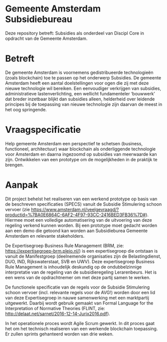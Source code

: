 # Gemeente Amsterdam Subsidiebureau
Deze repository betreft: Subsidies als onderdeel van Discipl Core in opdracht van de Gemeente Amsterdam.

# Betreft

De gemeente Amsterdam is voornemens gedistribueerde technologieën (zoals blockchain) toe te passen op het onderwerp Subsidies. De gemeente Amsterdam heeft een aantal doelstellingen voor ogen die zij met deze nieuwe technologie wil bereiken. Een eenvoudiger verkrijgen van subsidies, administratieve lastenverlichting, een wellicht fundamenteler ‘bouwwerk’ dat breder inzetbaar blijkt dan subsidies alleen, helderheid over leidende principes bij de toepassing van nieuwe technologie zijn daarvan de meest in het oog springende.

# Vraagspecificatie

Help gemeente Amsterdam een perspectief te schetsen (business, functioneel, architectuur) waar blockchain als onderliggende technologie voor Amsterdam en daarna ingezoomd op subsidies van meerwaarde kan zijn. Ontwikkelen van een prototype om de mogelijkheden in de praktijk te brengen.

# Aanpak

Dit project behelst het realiseren van een werkend prototype op basis van de beschreven specificaties (SPECS) vanuit de Subsidie Stimulering schoon vervoer (zie https://www.amsterdam.nl/veelgevraagd/?productid=%7BA0E6864C-6AF2-4F97-93CC-2416BED3FB36%7D#). Hiermee moet een volledige automatisering van de uitvoering van deze regeling verkend kunnen worden. Bij een prototype moet gedacht worden aan een demo die getoond kan worden aan Subsidieburea Gemeente Amsterdam en relevante stakeholders. 

De Expertisegroep Business Rule Management (BRM, zie: https://expertisegroep-brm.pleio.nl/) is een expertisegroep die ontstaan is vanuit de Manifestgroep (deelnemende organisaties zijn de Belastingdienst, DUO, IND, Rijkswaterstaat, SVB en UWV). Deze expertisegroep Business Rule Management is inhoudelijk deskundig op de ondubbelzinnige interpretatie van de regeling van de subsidieregeling Lerarenbeurs. Het is een wens van de opdrachtnemer om met deze partij samen te werken. 

De functionele specificatie van de regels voor de Subsidie Stimulering schoon vervoer (incl. relevante regels voor de AVG!) worden door een lid van deze Expertisegroep in nauwe samenwerking met een marktpartij uitgewerkt. Daarbij wordt gebruik gemaakt van Formal Language for the Interpretation of Normative Theories (FLINT, zie: http://delaat.net/sarnet/2016-12-14-Jurix2016.pdf).

In het operationele proces wordt Agile Scrum gewerkt. In dit proces gaat het om het technisch realiseren van een werkende blockchain toepassing. Er zullen sprints gehanteerd worden van drie weken.
